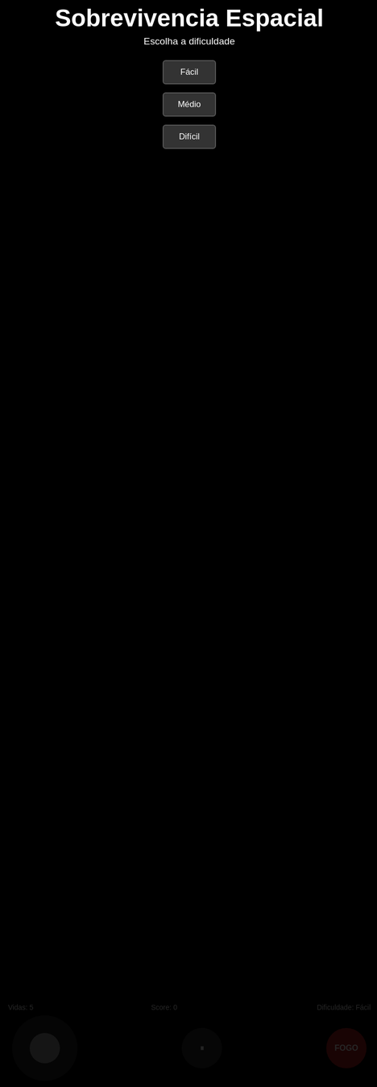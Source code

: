 <!DOCTYPE html> <html lang="pt-BR"> <head> <meta charset="utf-8" /> <meta name="viewport" content="width=device-width,initial-scale=1.0,user-scalable=no" /> <title>Espaço-Z (versão completa)</title> <style>   html,body{height:100%;margin:0;background:#000;color:#fff;font-family:Arial,Helvetica,sans-serif;overflow:hidden;}   #game{display:block;width:100%;height:100%;}   #ui{position:absolute;left:0;right:0;bottom:0;pointer-events:none;}   #stats{pointer-events:auto; display:flex; justify-content:space-between; width:100%; max-width:720px; margin:0 auto; padding:8px;}   #controls{pointer-events:auto; display:flex; justify-content:space-between; align-items:center; width:100%; max-width:720px; margin:0 auto 12px; padding:0 8px; box-sizing:border-box;}   #joystick{width:130px;height:130px;border-radius:50%;background:rgba(255,255,255,0.12);position:relative;touch-action:none;user-select:none;}   #stick{width:60px;height:60px;border-radius:50%;background:rgba(255,255,255,0.5);position:absolute;left:50%;top:50%;transform:translate(-50%,-50%);}   #pauseBtn,#fireBtn{width:80px;height:80px;border-radius:50%;border:none;background:rgba(60,60,60,0.7);color:white;font-weight:bold;font-size:1rem;cursor:pointer;pointer-events:auto;}   #fireBtn{background:rgba(200,30,30,0.85);}   .overlay{position:absolute;inset:0;background:rgba(0,0,0,0.85);display:flex;flex-direction:column;align-items:center;justify-content:center;text-align:center;opacity:0;visibility:hidden;transition:opacity .3s;}   .overlay.show{opacity:1;visibility:visible;}   .diff-buttons{display:flex;flex-direction:column;margin-top:18px;}   .diff-buttons button, #restartBtn{font-size:1.05rem;padding:12px 28px;margin:8px;background:#333;border:2px solid #555;color:#fff;border-radius:6px;cursor:pointer;}   .diff-buttons button:active,#restartBtn:active{transform:translateY(1px);}   #lives{min-width:100px;text-align:left;}   #score{min-width:120px;text-align:center;}   #diff{min-width:200px;text-align:right;} </style> </head> <body> <canvas id="game"></canvas>  <div id="ui">   <div id="stats">     <div id="lives">Vidas: 5</div>     <div id="score">Score: 0</div>     <div id="diff">Dificuldade: Fácil</div>   </div>   <div id="controls">     <div id="joystick"><div id="stick"></div></div>     <button id="pauseBtn">⏸</button>     <button id="fireBtn">FOGO</button>   </div> </div>  <div id="startOverlay" class="overlay show">   <h1 style="font-size:3rem;margin:0;">Sobrevivencia Espacial</h1>   <p style="font-size:1.2rem;margin:8px 0 0;">Escolha a dificuldade</p>   <div class="diff-buttons">     <button class="diffBtn" data-diff="easy">Fácil</button>     <button class="diffBtn" data-diff="medium">Médio</button>     <button class="diffBtn" data-diff="hard">Difícil</button>   </div> </div>  <div id="gameOver" class="overlay">   <h1 style="font-size:3rem;margin:0;">Game Over</h1>   <p id="finalScore" style="font-size:1.2rem;margin-top:12px;">Score: 0</p>   <button id="restartBtn" style="margin-top:18px;">Tente Novamente</button> </div>  <!-- no-audio tag: we won't autoplay; music can be started after interaction --> <audio id="bgm" src="https://files.catbox.moe/46pprg.mp3" preload="auto" loop></audio>  <script> (() => {   
  // ===== Canvas HiDPI setup =====   const canvas = document.getElementById('game');   const ctx = canvas.getContext('2d', { alpha: false });   let DPR = Math.max(1, Math.floor(window.devicePixelRatio || 1));   let W = 0, H = 0;   function resize() {     DPR = Math.max(1, Math.floor(window.devicePixelRatio || 1));     W = Math.floor(window.innerWidth * DPR);     H = Math.floor(window.innerHeight * DPR);     canvas.width = W;     canvas.height = H;     canvas.style.width = (W / DPR) + 'px';     canvas.style.height = (H / DPR) + 'px';   }   window.addEventListener('resize', resize, { passive: true });   resize();    // ===== Game state & config =====   const MAX_LIVES = 5;   const state = {     running: false,     paused: false,     score: 0,     lives: MAX_LIVES,     diff: 'easy',     spawnTimer: 0,     lastShot: 0,     time: 0   };    const DIFFS = {     easy: { label: 'Fácil', spawn: 900, speed: 0.16, max: 5 },     medium: { label: 'Médio', spawn: 650, speed: 0.22, max: 7 },     hard: { label: 'Difícil', spawn: 420, speed: 0.30, max: 9 }   };    let last = performance.now();    // player   const player = { x: W/2, y: H*0.85, w: 36 * DPR, h: 44 * DPR, speed: 0.6 };    // containers   const bullets = [];   const enemies = [];   const particles = [];   const hearts = [];   const planets = [];    // UI refs   const scoreEl = document.getElementById('score');   const livesEl = document.getElementById('lives');   const diffEl = document.getElementById('diff');   const startOverlay = document.getElementById('startOverlay');   const gameOver = document.getElementById('gameOver');   const finalScore = document.getElementById('finalScore');   const pauseBtn = document.getElementById('pauseBtn');   const restartBtn = document.getElementById('restartBtn');   const bgm = document.getElementById('bgm');    // Sound unlocking (WebAudio small oscillator to unlock)   let audioCtx = null;   function unlockAudio() {     if (!audioCtx) {       audioCtx = new (window.AudioContext || window.webkitAudioContext)();       const o = audioCtx.createOscillator();       const g = audioCtx.createGain();       g.gain.value = 0.0001;       o.connect(g).connect(audioCtx.destination);       o.start();       o.stop(audioCtx.currentTime + 0.01);     }   }   function playMusic() {     if (!bgm) return;     bgm.volume = 0.22;     const p = bgm.play();     if (p && p.catch) p.catch(()=>{ /* ignore autoplay block */ });   }    // helpers   function rand(a,b){ return a + Math.random()*(b-a); }   function clamp(v,a,b){ return Math.max(a, Math.min(b, v)); }   function overlap(a,b){     return Math.abs(a.x - b.x) * 2 < (a.w + b.w) && Math.abs(a.y - b.y) * 2 < (a.h + b.h);   }    // ===== Planets (re-generated at reset) =====   const NUM_PLANETS = 2;   function regenPlanets(){     planets.length = 0;     for(let i=0;i<NUM_PLANETS;i++){       planets.push({         x: rand(30 * DPR, W - 30 * DPR),         y: rand(20 * DPR, H * 0.55),         r: rand(20 * DPR, 60 * DPR),         color: `rgba(${Math.floor(rand(50,150))}, ${Math.floor(rand(50,150))}, ${Math.floor(rand(100,200))}, 0.7)`       });     }   }    // ===== UI - difficulty buttons =====   document.querySelectorAll('.diffBtn').forEach(btn => {     const handler = (e) => { e.preventDefault(); unlockAudio(); playMusic(); startGame(btn.dataset.diff); };     btn.addEventListener('click', handler);     btn.addEventListener('touchstart', handler, { passive: false });   });    restartBtn.addEventListener('click', () => {     startOverlay.classList.add('show');     gameOver.classList.remove('show');     state.running = false;   });    pauseBtn.addEventListener('click', () => {     if (!state.running) return;     state.paused = !state.paused;     pauseBtn.textContent = state.paused ? '▶️' : '⏸';   });    // ===== Joystick (touch and mouse) =====   const joyBase = document.getElementById('joystick');   const joyStick = document.getElementById('stick');   let joy = { active:false, dx:0, dy:0, radius: 65 };    function setStickPositionDOM(left, top){     joyStick.style.left = left;     joyStick.style.top = top;   }    function moveStickFromPoint(px, py){     const r = joy.radius;     const dx = px - r;     const dy = py - r;     const dist = Math.sqrt(dx*dx + dy*dy);     if (dist > r) {       const angle = Math.atan2(dy, dx);       setStickPositionDOM( (r + r*Math.cos(angle)) + 'px', (r + r*Math.sin(angle)) + 'px' );     } else {       setStickPositionDOM(px + 'px', py + 'px');     }     joy.dx = dx / r;     joy.dy = dy / r;   }    function getJoyPosFromEvent(e){     const t = e.touches ? e.touches[0] : e;     const r = joyBase.getBoundingClientRect();     return { x: (t.clientX - r.left), y: (t.clientY - r.top) };   }    function joyStart(e){     unlockAudio();     playMusic();     joy.active = true;     const p = getJoyPosFromEvent(e);     moveStickFromPoint(p.x, p.y);     e.preventDefault();   }   function joyMove(e){     if(!joy.active) return;     const p = getJoyPosFromEvent(e);     moveStickFromPoint(p.x, p.y);     e.preventDefault();   }   function joyEnd(){     joy.active = false;     joy.dx = joy.dy = 0;     setStickPositionDOM('50%','50%');   }    joyBase.addEventListener('touchstart', joyStart, { passive:false });   joyBase.addEventListener('touchmove', joyMove, { passive:false });   joyBase.addEventListener('touchend', joyEnd, { passive:false });   joyBase.addEventListener('mousedown', (e)=>{ joyStart(e); window.addEventListener('mousemove', joyMove); window.addEventListener('mouseup', onMouseUp); });   function onMouseUp(e){ joyEnd(); window.removeEventListener('mousemove', joyMove); window.removeEventListener('mouseup', onMouseUp); }    // ===== Fire button: normal and super shot (hold) =====   const fireBtn = document.getElementById('fireBtn');   let firing = false;   let fireHoldStart = 0;    function fireStart(){     unlockAudio();     playMusic();     firing = true;     fireHoldStart = performance.now();   }   function fireEnd(){     firing = false;     fireHoldStart = 0;   }    fireBtn.addEventListener('touchstart', (e)=>{ fireStart(); }, { passive:true });   fireBtn.addEventListener('touchend', (e)=>{ fireEnd(); }, { passive:true });   fireBtn.addEventListener('mousedown', ()=> fireStart() );   fireBtn.addEventListener('mouseup', ()=> fireEnd() );    // ===== Spawning enemies & hearts =====   function spawnEnemy(){     const types = [       { name:'small', w:24, h:22, color:'#ff6363', score:10, speedMul:1.0 },       { name:'medium', w:32, h:28, color:'#ffb84a', score:20, speedMul:0.9 },       { name:'large', w:42, h:36, color:'#7cff84', score:50, speedMul:0.75 }     ];     const t = types[Math.floor(Math.random()*types.length)];     const e = {       type: t,       x: rand(30 * DPR, W - 30 * DPR),       y: -40 * DPR,       w: t.w * DPR,       h: t.h * DPR,       vy: (DIFFS[state.diff].speed * t.speedMul) * DPR,       vx: (Math.random() < 0.5 ? -1 : 1) * rand(0.05, 0.12) * DPR,       color: t.color,       score: t.score     };     enemies.push(e);   }    function spawnHeart(){     hearts.push({       x: rand(30 * DPR, W - 30 * DPR),       y: -30 * DPR,       w: 28 * DPR,       h: 28 * DPR,       vy: 0.12 * DPR     });   }    // ===== Explosions / particles =====   function spawnExplosion(x,y,n=16,color='#ffa800'){     for(let i=0;i<n;i++){       particles.push({         x, y,         r: rand(1,3) * DPR,         life: rand(220,480),         vx: Math.cos(i / n * Math.PI * 2) * rand(0.08,0.35) * DPR,         vy: Math.sin(i / n * Math.PI * 2) * rand(0.08,0.35) * DPR,         color       });     }   }    // ===== Reset / Start / Game Over =====   function reset(diff){     state.running = true;     state.paused = false;     state.score = 0;     state.lives = MAX_LIVES;     state.diff = diff;     state.spawnTimer = 0;     state.lastShot = 0;     state.time = 0;     bullets.length = 0;     enemies.length = 0;     particles.length = 0;     hearts.length = 0;     regenPlanets();     player.x = W / 2;     player.y = H * 0.85;     diffEl.textContent = 'Dificuldade: ' + DIFFS[diff].label;     livesEl.textContent = 'Vidas: ' + state.lives;     scoreEl.textContent = 'Score: ' + state.score;     pauseBtn.textContent = '⏸';   }    function startGame(diff){     startOverlay.classList.remove('show');     gameOver.classList.remove('show');     reset(diff);     last = performance.now();   }    function gameOverNow(){     state.running = false;     finalScore.textContent = 'Score: ' + state.score;     gameOver.classList.add('show');   }    // ===== Update =====   function update(dt){     // player movement by joystick (joy.dx, joy.dy are -1..1 roughly)     const dx = joy.dx || 0;     const dy = joy.dy || 0;     const speed = player.speed * dt * DPR * 0.85;     player.x += dx * speed * 3.2;     player.y += dy * speed * 3.2;     player.x = clamp(player.x, player.w / 2 + 10 * DPR, W - player.w / 2 - 10 * DPR);     player.y = clamp(player.y, player.h / 2 + 10 * DPR, H - player.h / 2 - 10 * DPR);      // firing logic: normal or super when holding     if (firing && (state.time - state.lastShot) > 160){       const held = performance.now() - fireHoldStart;       if (held >= 1200) {         // super shot: wider, faster, 'super' flag (passes through)         bullets.push({ x: player.x, y: player.y - player.h / 2, w: 20 * DPR, h: 36 * DPR, vy: -1.4 * DPR, super: true });       } else {         bullets.push({ x: player.x, y: player.y - player.h / 2, w: 6 * DPR, h: 14 * DPR, vy: -0.9 * DPR });       }       state.lastShot = state.time;     }      // update bullets     for (let i = bullets.length - 1; i >= 0; i--){       const b = bullets[i];       b.y += b.vy * dt;       if (b.y + b.h < -40) bullets.splice(i,1);     }      // spawn enemies periodically     state.spawnTimer += dt;     const spawnEvery = DIFFS[state.diff].spawn;     if (state.spawnTimer > spawnEvery) {       state.spawnTimer = 0;       spawnEnemy();     }      // update enemies: movement, collisions with bullets and player     for (let i = enemies.length - 1; i >= 0; i--){       const e = enemies[i];       e.y += e.vy * dt;       e.x += e.vx * dt;       if (e.x < e.w/2 || e.x > W - e.w/2) e.vx *= -1;        // bullets collision       let killed = false;       for (let j = bullets.length - 1; j >= 0; j--){         const b = bullets[j];         if ( overlap({ x: b.x, y: b.y, w: b.w, h: b.h }, e) ){           state.score += e.score || 10;           scoreEl.textContent = 'Score: ' + state.score;           spawnExplosion(e.x, e.y, 18, e.color);           // if bullet is not super, remove it. super bullets pass through.           if (!b.super) bullets.splice(j,1);           enemies.splice(i,1);           killed = true;           break;         }       }       if (killed) continue;        // player collision       if ( overlap(e, player) ){         enemies.splice(i,1);         spawnExplosion(player.x, player.y, 24, '#66ffff');         state.lives -= 1;         livesEl.textContent = 'Vidas: ' + state.lives;         if (state.lives <= 0) { gameOverNow(); return; }       }        if (e.y - e.h/2 > H + 60) enemies.splice(i,1);     }      // update hearts (collectable)     // spawn hearts randomly but not too often (roughly once each ~12s in expectation)     if (Math.random() < 0.0012) spawnHeart();     for (let i = hearts.length - 1; i >= 0; i--){       const h = hearts[i];       h.y += h.vy * dt;       if (h.y > H + 40) { hearts.splice(i,1); continue; }        // collision with player: heal +1 (cap)       if ( overlap({x:h.x,y:h.y,w:h.w,h:h.h}, player) ){         hearts.splice(i,1);         if (state.lives < MAX_LIVES) {           state.lives++;           livesEl.textContent = 'Vidas: ' + state.lives;         }       }     }      // particles     for (let i = particles.length - 1; i >= 0; i--){       const p = particles[i];       p.x += p.vx * dt;       p.y += p.vy * dt;       p.life -= dt;       p.vy += 0.00015 * dt;       if (p.life <= 0) particles.splice(i,1);     }      state.time += dt;   }    // ===== Drawing =====   function roundedRect(x,y,w,h,r){     ctx.beginPath();     ctx.moveTo(x+r,y);     ctx.arcTo(x+w,y,x+w,y+h,r);     ctx.arcTo(x+w,y+h,x,y+h,r);     ctx.arcTo(x,y+h,x,y,r);     ctx.arcTo(x,y,x+w,y,r);     ctx.closePath();   }    function drawShip(x,y,w,h){     ctx.save(); ctx.translate(x,y);     // main body     ctx.fillStyle = "#3a2c6d";     ctx.beginPath();     ctx.moveTo(0,-h/2);     ctx.bezierCurveTo(w/3,-h/3,w/3,h/3,0,h/2);     ctx.bezierCurveTo(-w/3,h/3,-w/3,-h/3,0,-h/2);     ctx.closePath(); ctx.fill();     ctx.strokeStyle="#222"; ctx.lineWidth=1*DPR; ctx.stroke();      // nose     ctx.fillStyle="#ff4500"; ctx.beginPath();     ctx.moveTo(0,h/2); ctx.lineTo(-w/6,h/2.5); ctx.lineTo(0,h/1.7); ctx.lineTo(w/6,h/2.5); ctx.closePath(); ctx.fill();      // cockpit     ctx.fillStyle="#f8a9c0"; ctx.beginPath();     ctx.ellipse(0,-h/3,w/4,h/6,0,0,Math.PI*2); ctx.fill();      // wings (stroked)     ctx.strokeStyle="#4a3d8f"; ctx.lineWidth=6*DPR;     ctx.beginPath(); ctx.moveTo(-w/2.5,-h/4); ctx.quadraticCurveTo(-w/1.5,0,-w/2.5,h/3); ctx.stroke();     ctx.beginPath(); ctx.moveTo(w/2.5,-h/4); ctx.quadraticCurveTo(w/1.5,0,w/2.5,h/3); ctx.stroke();      // thrusters     ctx.fillStyle="#d98e2d";     ctx.beginPath(); ctx.arc(-w/2.5,h/3,w/6,0,Math.PI*2); ctx.fill();     ctx.beginPath(); ctx.arc(w/2.5,h/3,w/6,0,Math.PI*2); ctx.fill();     ctx.restore();   }    function drawAlien(x,y,w,h,color){     ctx.save(); ctx.translate(x,y);     ctx.fillStyle = color;     ctx.beginPath(); ctx.ellipse(0,0,w/2,h/3,0,0,Math.PI*2); ctx.fill();      // eyes     ctx.fillStyle='#fff';     ctx.beginPath(); ctx.arc(-w/4,-h/6,w/8,0,Math.PI*2); ctx.fill();     ctx.beginPath(); ctx.arc(w/4,-h/6,w/8,0,Math.PI*2); ctx.fill();      // pupils     ctx.fillStyle='#000';     ctx.beginPath(); ctx.arc(-w/4,-h/6,w/16,0,Math.PI*2); ctx.fill();     ctx.beginPath(); ctx.arc(w/4,-h/6,w/16,0,Math.PI*2); ctx.fill();      ctx.restore();   }    function drawHeartSprite(x,y,w,h){     // simple stylized heart with bezier; centered at x,y     ctx.save();     ctx.translate(x,y);     ctx.scale(1,1);     ctx.fillStyle = '#ff4d7a';     ctx.beginPath();     ctx.moveTo(0, h*0.25);     ctx.bezierCurveTo(-w*0.5, h* -0.15, -w*0.5, -h*0.8, 0, -h*0.4);     ctx.bezierCurveTo(w*0.5, -h*0.8, w*0.5, h* -0.15, 0, h*0.25);     ctx.closePath(); ctx.fill();     ctx.restore();   }    function drawHeartsHUD(){     const size = 18 * DPR;     const pad = 8 * DPR;     for (let i = 0; i < state.lives; i++){       const x = pad + i * (size + 6 * DPR);       const y = pad;       // small heart       ctx.save();       ctx.translate(x + size/2, y + size/2);       ctx.fillStyle = '#ff4d4d';       ctx.beginPath();       ctx.moveTo(0, size*0.12);       ctx.bezierCurveTo(-size*0.4, -size*0.1, -size*0.4, -size*0.6, 0, -size*0.35);       ctx.bezierCurveTo(size*0.4, -size*0.6, size*0.4, -size*0.1, 0, size*0.12);       ctx.closePath(); ctx.fill();       ctx.restore();     }   }    function draw(){     // clear     ctx.fillStyle = '#000';     ctx.fillRect(0,0,W,H);      // planets     planets.forEach(p=>{       ctx.fillStyle = p.color;       ctx.beginPath(); ctx.arc(p.x, p.y, p.r, 0, Math.PI*2); ctx.fill();     });      // stars (subtle)     for (let i=0;i<60;i++){       const sx = (i*97 + (state.time * 0.05)) % W;       const sy = (i*131 + (state.time * 0.12)) % H;       ctx.globalAlpha = 0.28 + ((i % 3) / 10);       ctx.fillStyle = '#8ff';       ctx.fillRect(sx, sy, 2 * DPR, 2 * DPR);     }     ctx.globalAlpha = 1;      // player     drawShip(player.x, player.y, player.w, player.h);      // bullets     bullets.forEach(b=>{       ctx.fillStyle = b.super ? '#ffdd55' : '#9ff';       roundedRect(b.x - b.w/2, b.y - b.h/2, b.w, b.h, 2*DPR);       ctx.fill();     });      // enemies     enemies.forEach(e => drawAlien(e.x, e.y, e.w, e.h, e.color));      // hearts (in world)     hearts.forEach(h => drawHeartSprite(h.x, h.y, h.w, h.h));      // particles     particles.forEach(p=>{       ctx.globalAlpha = Math.max(0, p.life / 480);       ctx.fillStyle = p.color;       ctx.beginPath(); ctx.arc(p.x, p.y, p.r, 0, Math.PI*2); ctx.fill();       ctx.globalAlpha = 1;     });      // HUD hearts     drawHeartsHUD();   }    // ===== Main loop =====   function loop(now){     const dt = now - last;     last = now;     if (state.running && !state.paused) update(dt);     draw();     requestAnimationFrame(loop);   }   requestAnimationFrame(loop);    // ensure initial UI text   livesEl.textContent = 'Vidas: ' + state.lives;   scoreEl.textContent = 'Score: ' + state.score;   diffEl.textContent = 'Dificuldade: ' + DIFFS[state.diff].label;    // ===== Start adjustments after DOM ready/resize =====   // regenerate planets once we know W/H (on first resize)   setTimeout(()=>{ regenPlanets(); player.x = W/2; player.y = H*0.85; }, 50);  })(); </script> </body> </html

